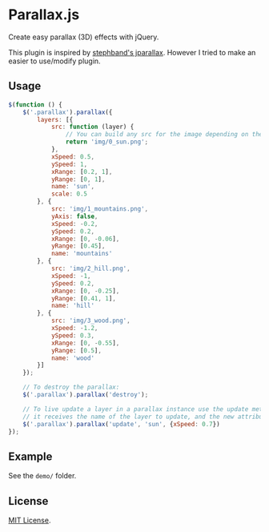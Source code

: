 # Parallax.js

Create easy parallax (3D) effects with jQuery.

This plugin is inspired by [stephband's jparallax](https://github.com/stephband/jparallax). However I tried to make an easier to use/modify plugin.

## Usage

``` javascript
$(function () {
    $('.parallax').parallax({
        layers: [{
            src: function (layer) {
                // You can build any src for the image depending on the layer or viewport settings
                return 'img/0_sun.png';
            },
            xSpeed: 0.5,
            ySpeed: 1,
            xRange: [0.2, 1],
            yRange: [0, 1],
            name: 'sun',
            scale: 0.5
        }, {
            src: 'img/1_mountains.png',
            yAxis: false,
            xSpeed: -0.2,
            ySpeed: 0.2,
            xRange: [0, -0.06],
            yRange: [0.45],
            name: 'mountains'
        }, {
            src: 'img/2_hill.png',
            xSpeed: -1,
            ySpeed: 0.2,
            xRange: [0, -0.25],
            yRange: [0.41, 1],
            name: 'hill'
        }, {
            src: 'img/3_wood.png',
            xSpeed: -1.2,
            ySpeed: 0.3,
            xRange: [0, -0.55],
            yRange: [0.5],
            name: 'wood'
        }]
    });

    // To destroy the parallax:
    $('.parallax').parallax('destroy');

    // To live update a layer in a parallax instance use the update method,
    // it receives the name of the layer to update, and the new attributes.
    $('.parallax').parallax('update', 'sun', {xSpeed: 0.7})
});
```

## Example

See the `demo/` folder.

## License

[MIT License](http://opensource.org/licenses/MIT).
